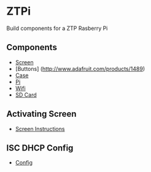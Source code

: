 # ZTPi

Build components for a ZTP Rasberry Pi

## Components
- [Screen](https://www.adafruit.com/product/1601)
- [Buttons] (http://www.adafruit.com/products/1489)
- [Case](http://www.adafruit.com/products/1892)
- [Pi](http://www.adafruit.com/products/998)
- [Wifi](http://www.adafruit.com/products/814)
- [SD Card](http://www.adafruit.com/products/1294)

## Activating Screen
- [Screen Instructions](https://learn.adafruit.com/adafruit-pitft-28-inch-resistive-touchscreen-display-raspberry-pi/easy-install)

## ISC DHCP Config
- [Config](https://github.com/JNPRAutomate/AutomationWorld/tree/master/junos/deployment/ztp)
